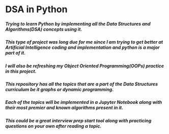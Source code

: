 # DSA in Python 

##### Trying to learn Python by implementing all the Data Structures and Algorithms(DSA) concepts using it. 
##### This type of project was long due for me since I am trying to get better at Artificial Intelligence coding and implementation and python is a major part of it.
##### I will also be refreshing my Object Oriented Programming(OOPs) practice in this project.
##### This repository has all the topics that are a part of the Data Structures curriculum be it graphs or dynamic programming.
##### Each of the topics will be implemented in a Jupyter Notebook along with their most premier and known algorithms present in it.
##### This could be a great interview prep start tool along with practicing questions on your own after reading a topic.
